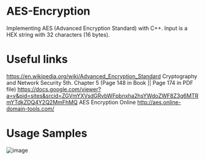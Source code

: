 # AES-Encryption
Implementing AES (Advanced Encryption Standard) with C++. Input is a HEX string with 32 characters (16 bytes).
# Useful links
https://en.wikipedia.org/wiki/Advanced_Encryption_Standard
Cryptography and Network Security 5th. Chapter 5 (Page 148 in Book || Page 174 in PDF file)
https://docs.google.com/viewer?a=v&pid=sites&srcid=ZGVmYXVsdGRvbWFpbnxha2hsYWdoZWF8Z3g6MTRmYTdkZDQ4Y2Q2MmFhMQ
AES Encryption Online
http://aes.online-domain-tools.com/
# Usage Samples
![image](https://user-images.githubusercontent.com/93930691/232325068-2aebb2e9-865d-4bbd-a7db-f27310b919e3.png)



